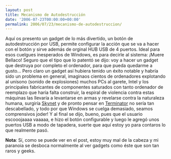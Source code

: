 ```yaml
---
layout: post
title: Mecanismo de Autodestrucción
date: '2006-07-23T00:00:00+00:00'
permalink: 2006/07/23/mecanismo-de-autodestruccion/
---
```

<a href="http://www.geekstuff4u.com/product_info.php?manufacturers_id=&products_id=404"><img style="float:right; margin:0 0 10px 10px;cursor:pointer; cursor:hand;" src="http://photos1.blogger.com/blogger/6639/1972/320/selfdestruct.jpg" border="0" alt="" /></a>Aquí os presento un gadget de lo más divertido, un botón de autodestrucción por USB, permite configurar la acción que se va a hacer con el botón y sirve además de orginal HUB USB de 4 puertos. Ideal para esos cuelgues inesperados de Windows, es para decirle al sistema: ¡Muere Bellaco! Seguro que el tipo que lo patentó se dijo: voy a hacer un gadget que destruya por completo el ordenador, para que pueda quedarme a gusto... Pero claro un gadget así hubiera tenido un éxito notable y habría sido un problema en general, imaginaos cientos de ordenadores explotando al unísono (sonido de explosiones) muchos PCs al garete, Intel y los principales fabricantes de componentes saturados con tanto ordenador de reemplazo que haría falta construir, la espiral de violencia contra estas máquinas las llevaría a levantarse en armas y revelarse contra la naturaleza humana, surgiría <a href="http://es.wikipedia.org/wiki/Skynet">Skynet</a> y de pronto pensar en <a href="http://es.wikipedia.org/wiki/Terminator">Terminator</a> no sería tan descabellado, y todo por que Windows se cuelga demasiado, seamos comprensivos joder! Y al final se dijo, bueno, pues que el usuario escooojaaaa vaaaaa, e hizo el botón configurable y luego le agregó unos puertos USB a modo de tapadera, suerte que aquí estoy yo para contaros lo que realmente pasó.

<span style="font-weight:bold;">Nota</span>: Sí, como se puede ver en el post, estoy muy mal de la cabeza y mi paranoia se desboca normalmente al ver gadgets como éste que son tan raros y geeks.
